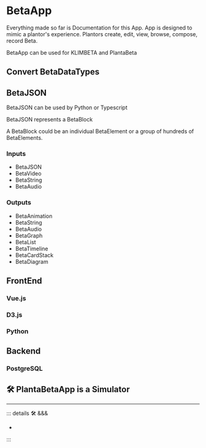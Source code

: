 # <beta>BetaApp</beta>

Everything made so far is Documentation for this App. App is designed to mimic a plantor's experience. Plantors create, edit, view, browse, compose, record Beta.

BetaApp can be used for KLIMBETA and PlantaBeta

## Convert BetaDataTypes

## BetaJSON

BetaJSON can be used by Python or Typescript

BetaJSON represents a BetaBlock

A BetaBlock could be an individual BetaElement or a group of hundreds of BetaElements.

### Inputs

- BetaJSON
- BetaVideo
- BetaString
- BetaAudio

### Outputs

- BetaAnimation
- BetaString
- BetaAudio
- BetaGraph
- BetaList
- BetaTimeline
- BetaCardStack
- BetaDiagram

## FrontEnd

### Vue.js

### D3.js

### Python

## Backend

### PostgreSQL

## 🛠 PlantaBetaApp is a Simulator

---

<!-- =================================================== -->
<!-- =================================================== -->
<!-- =================================================== -->
<!-- =================================================== -->
<!-- =================================================== -->
::: details 🛠 &&&

-

:::
